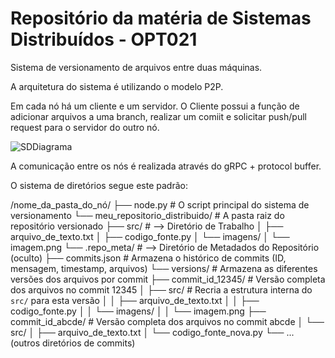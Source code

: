 # Repositório da matéria de Sistemas Distribuídos - OPT021

Sistema de versionamento de arquivos entre duas máquinas.

A arquitetura do sistema é utilizando o modelo P2P.

Em cada nó há um cliente e um servidor. O Cliente possui a função de adicionar arquivos a uma branch, realizar um comiit e solicitar push/pull request para o servidor do outro nó.
 
![SDDiagrama](https://github.com/user-attachments/assets/0250f27e-5f0f-43d2-8589-d0523b66ff87) 

A comunicação entre os nós é realizada através do gRPC + protocol buffer.

O sistema de diretórios segue este padrão:

/nome_da_pasta_do_nó/
├── node.py                         # O script principal do sistema de versionamento
└── meu_repositorio_distribuido/    # A pasta raiz do repositório versionado
    ├── src/                        # --> Diretório de Trabalho
    │   ├── arquivo_de_texto.txt
    │   ├── codigo_fonte.py
    │   └── imagens/
    │       └── imagem.png
    └── .repo_meta/                 # --> Diretório de Metadados do Repositório (oculto)
        ├── commits.json            # Armazena o histórico de commits (ID, mensagem, timestamp, arquivos)
        └── versions/               # Armazena as diferentes versões dos arquivos por commit
            ├── commit_id_12345/    # Versão completa dos arquivos no commit 12345
            │   ├── src/            # Recria a estrutura interna do `src/` para esta versão
            │   │   ├── arquivo_de_texto.txt
            │   │   ├── codigo_fonte.py
            │   │   └── imagens/
            │   │       └── imagem.png
            ├── commit_id_abcde/    # Versão completa dos arquivos no commit abcde
            │   └── src/
            │       ├── arquivo_de_texto.txt
            │       └── codigo_fonte_nova.py
            └── ... (outros diretórios de commits)


